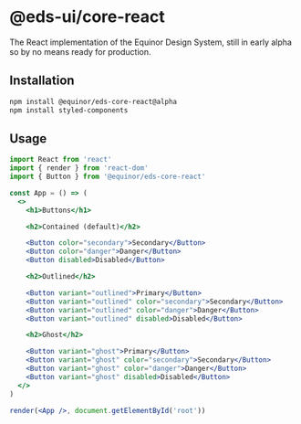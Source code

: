 # @eds-ui/core-react

The React implementation of the Equinor Design System, still in early alpha so by no means ready for production.

## Installation

```sh
npm install @equinor/eds-core-react@alpha
npm install styled-components
```

## Usage

```jsx
import React from 'react'
import { render } from 'react-dom'
import { Button } from '@equinor/eds-core-react'

const App = () => (
  <>
    <h1>Buttons</h1>

    <h2>Contained (default)</h2>

    <Button color="secondary">Secondary</Button>
    <Button color="danger">Danger</Button>
    <Button disabled>Disabled</Button>

    <h2>Outlined</h2>

    <Button variant="outlined">Primary</Button>
    <Button variant="outlined" color="secondary">Secondary</Button>
    <Button variant="outlined" color="danger">Danger</Button>
    <Button variant="outlined" disabled>Disabled</Button>

    <h2>Ghost</h2>

    <Button variant="ghost">Primary</Button>
    <Button variant="ghost" color="secondary">Secondary</Button>
    <Button variant="ghost" color="danger">Danger</Button>
    <Button variant="ghost" disabled>Disabled</Button>
  </>
)

render(<App />, document.getElementById('root'))
```
